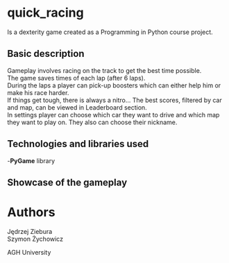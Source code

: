 # quick_racing
Is a dexterity game created as a Programming in Python course project.

## Basic description
Gameplay involves racing on the track to get the best time possible.\
The game saves times of each lap (after 6 laps).  
During the laps a player can pick-up boosters which can either help him or make his race harder.  
If things get tough, there is always a nitro...
The best scores, filtered by car and map, can be viewed in Leaderboard section.\
In settings player can choose which car they want to drive and which map they want to play on. They also can choose their nickname.

## Technologies and libraries used
-**PyGame** library

## Showcase of the gameplay


# Authors
Jędrzej Ziebura\
Szymon Żychowicz

AGH University
